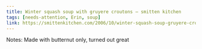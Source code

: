 ```yaml
---
title: Winter squash soup with gruyere croutons – smitten kitchen
tags: [needs-attention, Erin, soup]
link: https://smittenkitchen.com/2006/10/winter-squash-soup-gruyere-croutons/
---
```

Notes: Made with butternut only, turned out great   


